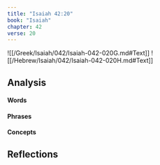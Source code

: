 ```yaml
---
title: "Isaiah 42:20"
book: "Isaiah"
chapter: 42
verse: 20
---
```

![[/Greek/Isaiah/042/Isaiah-042-020G.md#Text]]
![[/Hebrew/Isaiah/042/Isaiah-042-020H.md#Text]]

## Analysis

#### Words

#### Phrases

#### Concepts

## Reflections
